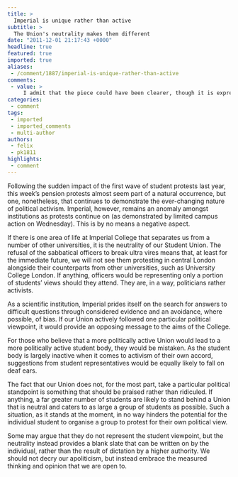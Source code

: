```yaml
---
title: >
  Imperial is unique rather than active
subtitle: >
  The Union's neutrality makes them different
date: "2011-12-01 21:17:43 +0000"
headline: true
featured: true
imported: true
aliases:
 - /comment/1887/imperial-is-unique-rather-than-active
comments:
 - value: >
     I admit that the piece could have been clearer, though it is expressly mentioned that "for the most part" the Union takes a neutral view on issues such as the ongoing campus strike action in other parts of the country. This piece was inspired by the recent strikes and protests, and focuses on the contrast between sabbatical officers from other universities and those from Imperial.,good edito <br> <br>thumbs up,What a pile of rubbish. Our Union isn't neutral, it voted to support uncapped fees!,You can't hide behind "for the most part" when the political stance they took was on the topic that you're claiming they're neutral about!,You call it neutral and unique. Others may call it idle.,"Others may call it idle." <br> <br>certainly not me,There's a difference between being neutral and actively hindering other students' efforts to voice their concerns.
categories:
 - comment
tags:
 - imported
 - imported_comments
 - multi-author
authors:
 - felix
 - pk1811
highlights:
 - comment
---
```


Following the sudden impact of the first wave of student protests last year, this week’s pension protests almost seem part of a natural occurrence, but one, nonetheless, that continues to demonstrate the ever-changing nature of political activism. Imperial, however, remains an anomaly amongst institutions as protests continue on (as demonstrated by limited campus action on Wednesday). This is by no means a negative aspect.

If there is one area of life at Imperial College that separates us from a number of other universities, it is the neutrality of our Student Union. The refusal of the sabbatical officers to break ultra vires means that, at least for the immediate future, we will not see them protesting in central London alongside their counterparts from other universities, such as University College London. If anything, officers would be representing only a portion of students’ views should they attend. They are, in a way, politicians rather activists.

As a scientific institution, Imperial prides itself on the search for answers to difficult questions through considered evidence and an avoidance, where possible, of bias. If our Union actively followed one particular political viewpoint, it would provide an opposing message to the aims of the College.

For those who believe that a more politically active Union would lead to a more politically active student body, they would be mistaken. As the student body is largely inactive when it comes to activism of their own accord, suggestions from student representatives would be equally likely to fall on deaf ears.

The fact that our Union does not, for the most part, take a particular political standpoint is something that should be praised rather than ridiculed. If anything, a far greater number of students are likely to stand behind a Union that is neutral and caters to as large a group of students as possible. Such a situation, as it stands at the moment, in no way hinders the potential for the individual student to organise a group to protest for their own political view.

Some may argue that they do not represent the student viewpoint, but the neutrality instead provides a blank slate that can be written on by the individual, rather than the result of dictation by a higher authority. We should not decry our apoliticism, but instead embrace the measured thinking and opinion that we are open to.
